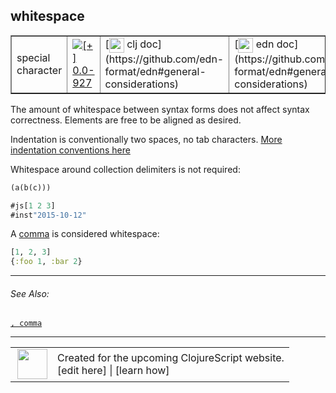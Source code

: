## whitespace



 <table border="1">
<tr>
<td>special character</td>
<td><a href="https://github.com/cljsinfo/cljs-api-docs/tree/0.0-927"><img valign="middle" alt="[+] 0.0-927" title="Added in 0.0-927" src="https://img.shields.io/badge/+-0.0--927-lightgrey.svg"></a> </td>
<td>
[<img height="24px" valign="middle" src="http://i.imgur.com/1GjPKvB.png"> clj doc](https://github.com/edn-format/edn#general-considerations)
</td>
<td>
[<img height="24px" valign="middle" src="http://i.imgur.com/I8uNXHv.png"> edn doc](https://github.com/edn-format/edn#general-considerations)
</td>
</tr>
</table>



The amount of whitespace between syntax forms does not affect syntax
correctness.  Elements are free to be aligned as desired.

Indentation is conventionally two spaces, no tab characters.
[More indentation conventions here](https://github.com/bbatsov/clojure-style-guide#source-code-layout--organization)

Whitespace around collection delimiters is not required:

```clj
(a(b(c)))
```

```clj
#js[1 2 3]
#inst"2015-10-12"
```

A [comma][doc:syntax/comma] is considered whitespace:

```clj
[1, 2, 3]
{:foo 1, :bar 2}
```

[doc:syntax/comma]:../syntax/comma.md

---


###### See Also:

[`, comma`](../syntax/comma.md)<br>

---








 <table>
<tr><td>
<img valign="middle" align="right" width="48px" src="http://i.imgur.com/Hi20huC.png">
</td><td>
Created for the upcoming ClojureScript website.<br>
[edit here] | [learn how]
</td></tr></table>

[edit here]:https://github.com/cljsinfo/cljs-api-docs/blob/master/cljsdoc/syntax/whitespace.cljsdoc
[learn how]:https://github.com/cljsinfo/cljs-api-docs/wiki/cljsdoc-files

<!--

This information was too distracting to show to readers, but I'll leave it
commented here since it is helpful to:

- pretty-print the data used to generate this document
- and show how to retrieve that data



The API data for this symbol:

```clj
{:description "The amount of whitespace between syntax forms does not affect syntax\ncorrectness.  Elements are free to be aligned as desired.\n\nIndentation is conventionally two spaces, no tab characters.\n[More indentation conventions here](https://github.com/bbatsov/clojure-style-guide#source-code-layout--organization)\n\nWhitespace around collection delimiters is not required:\n\n```clj\n(a(b(c)))\n```\n\n```clj\n#js[1 2 3]\n#inst\"2015-10-12\"\n```\n\nA [comma][doc:syntax/comma] is considered whitespace:\n\n```clj\n[1, 2, 3]\n{:foo 1, :bar 2}\n```",
 :syntax-equiv {:edn-url "https://github.com/edn-format/edn#general-considerations",
                :clj-url "https://github.com/edn-format/edn#general-considerations"},
 :ns "syntax",
 :name "whitespace",
 :name-encode "whitespace",
 :history [["+" "0.0-927"]],
 :type "special character",
 :related ["syntax/comma"],
 :full-name-encode "syntax/whitespace",
 :full-name "syntax/whitespace",
 :display "whitespace",
 :cljsdoc-url "https://github.com/cljsinfo/cljs-api-docs/blob/master/cljsdoc/syntax/whitespace.cljsdoc"}

```

Retrieve the API data for this symbol:

```clj
;; from Clojure REPL
(require '[clojure.edn :as edn])
(-> (slurp "https://raw.githubusercontent.com/cljsinfo/cljs-api-docs/catalog/cljs-api.edn")
    (edn/read-string)
    (get-in [:symbols "syntax/whitespace"]))
```

-->
